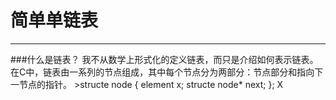 # 简单单链表
---
###什么是链表？
我不从数学上形式化的定义链表，而只是介绍如何表示链表。在C中，链表由一系列的节点组成，其中每个节点分为两部分：节点部分和指向下一节点的指针。
    >structe node {
        element x;
        structe node* next;
    };
X

